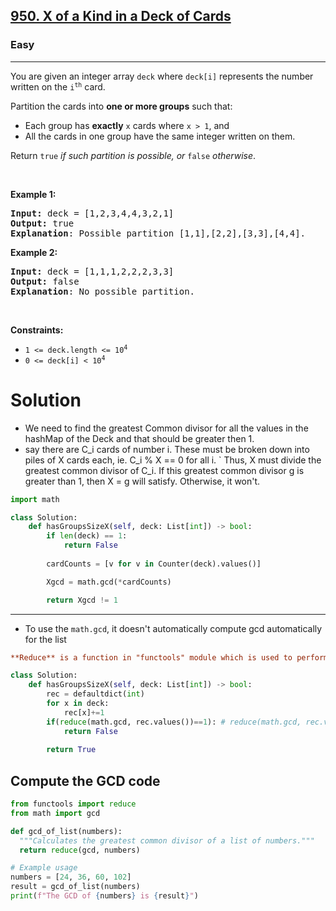 <h2><a href="https://leetcode.com/problems/x-of-a-kind-in-a-deck-of-cards">950. X of a Kind in a Deck of Cards</a></h2><h3>Easy</h3><hr><p>You are given an integer array <code>deck</code> where <code>deck[i]</code> represents the number written on the <code>i<sup>th</sup></code> card.</p>

<p>Partition the cards into <strong>one or more groups</strong> such that:</p>

<ul>
	<li>Each group has <strong>exactly</strong> <code>x</code> cards where <code>x &gt; 1</code>, and</li>
	<li>All the cards in one group have the same integer written on them.</li>
</ul>

<p>Return <code>true</code><em> if such partition is possible, or </em><code>false</code><em> otherwise</em>.</p>

<p>&nbsp;</p>
<p><strong class="example">Example 1:</strong></p>

<pre>
<strong>Input:</strong> deck = [1,2,3,4,4,3,2,1]
<strong>Output:</strong> true
<strong>Explanation</strong>: Possible partition [1,1],[2,2],[3,3],[4,4].
</pre>

<p><strong class="example">Example 2:</strong></p>

<pre>
<strong>Input:</strong> deck = [1,1,1,2,2,2,3,3]
<strong>Output:</strong> false
<strong>Explanation</strong>: No possible partition.
</pre>

<p>&nbsp;</p>
<p><strong>Constraints:</strong></p>

<ul>
	<li><code>1 &lt;= deck.length &lt;= 10<sup>4</sup></code></li>
	<li><code>0 &lt;= deck[i] &lt; 10<sup>4</sup></code></li>
</ul>

# Solution 
* We need to find the greatest Common divisor for all the values in the hashMap of the Deck and that should be greater then 1.
* say there are C_i cards of number i. These must be broken down into piles of X cards each, ie. C_i % X == 0 for all i.
` Thus, X must divide the greatest common divisor of C_i. If this greatest common divisor g is greater than 1, then X = g will satisfy. Otherwise, it won't.

```python
import math 

class Solution:
    def hasGroupsSizeX(self, deck: List[int]) -> bool:
        if len(deck) == 1:
            return False
        
        cardCounts = [v for v in Counter(deck).values()]

        Xgcd = math.gcd(*cardCounts)

        return Xgcd != 1
```
---
* To use the `math.gcd`, it doesn't automatically compute gcd automatically for the list 

```ini
**Reduce** is a function in "functools" module which is used to perform a particular function to all of the elements in the list. Here reduce() computes the GCD of the complete list A by computing GCD of first two elements, then the GCD of 3rd element with previously computed GCD of first two elements and so on
```

```python
class Solution:
    def hasGroupsSizeX(self, deck: List[int]) -> bool:
        rec = defaultdict(int)
        for x in deck:
            rec[x]+=1
        if(reduce(math.gcd, rec.values())==1): # reduce(math.gcd, rec.values())
            return False
        
        return True
```

## Compute the GCD code 
```python
from functools import reduce
from math import gcd

def gcd_of_list(numbers):
  """Calculates the greatest common divisor of a list of numbers."""
  return reduce(gcd, numbers)

# Example usage
numbers = [24, 36, 60, 102]
result = gcd_of_list(numbers)
print(f"The GCD of {numbers} is {result}")
```
